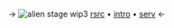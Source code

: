 -> ![alien stage](https://files.catbox.moe/q36fpl.gif)
wip3
[rsrc](https://rentry.co/reasrc) •  [intro](https://rentry.co/alsta) • [serv](https://discord.gg/DhP5uxnA28) <-